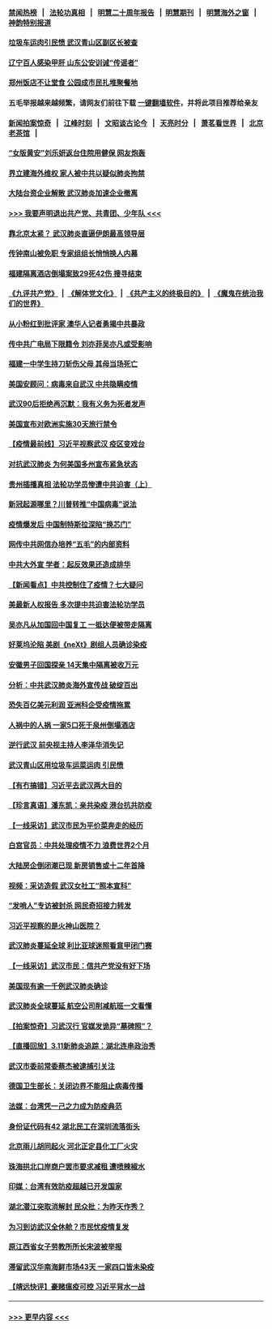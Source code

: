 #### [禁闻热榜](热点新闻.md?=0)  &nbsp;&nbsp;|&nbsp;&nbsp; [法轮功真相](https://github.com/gfw-breaker/truth/blob/master/README.md?=0) &nbsp;&nbsp;|&nbsp;&nbsp; [明慧二十周年报告](https://github.com/gfw-breaker/mh-reports/blob/master/README.md?=0) &nbsp;&nbsp;|&nbsp;&nbsp;[明慧期刊](https://github.com/gfw-breaker/mh-qikan) &nbsp;&nbsp;|&nbsp;&nbsp; [明慧海外之窗](https://github.com/gfw-breaker/mh-news/blob/master/README.md?=0) &nbsp;&nbsp;|&nbsp;&nbsp; [神韵特别报道](https://github.com/gfw-breaker/mh-news/blob/master/shenyun.md?=0)
#### [垃圾车运肉引民愤 武汉青山区副区长被查](../pages/nsc413/n11934472.md?t=03121802) 
#### [辽宁百人感染甲肝 山东公安训诫“传谣者”](../pages/nsc413/n11934308.md?t=03121802) 
#### [郑州饭店不让堂食 公园成市民扎堆聚餐地](../pages/nsc413/n11935014.md?t=03121802) 
#### 五毛举报越来越频繁，请网友们前往下载 [一键翻墙软件](https://github.com/gfw-breaker/ssr-accounts)，并将此项目推荐给亲友
#### [新闻拍案惊奇](https://github.com/gfw-breaker/banned-news/blob/master/pages/link4.md) &nbsp;&nbsp;|&nbsp;&nbsp; [江峰时刻](https://github.com/gfw-breaker/banned-news/blob/master/pages/link4.md) &nbsp;&nbsp;|&nbsp;&nbsp; [文昭谈古论今](https://github.com/gfw-breaker/banned-news/blob/master/pages/link4.md) &nbsp;&nbsp;|&nbsp;&nbsp; [天亮时分](https://github.com/gfw-breaker/banned-news/blob/master/pages/link4.md) &nbsp;&nbsp;|&nbsp;&nbsp; [萧茗看世界](https://github.com/gfw-breaker/banned-news/blob/master/pages/link4.md) &nbsp;&nbsp;|&nbsp;&nbsp; [北京老茶馆](https://github.com/gfw-breaker/banned-news/blob/master/pages/link4.md) &nbsp;&nbsp;|&nbsp;&nbsp; 
#### [“女版黄安”刘乐妍返台住院用健保 网友炮轰](../pages/nsc413/n11934318.md?t=03121802) 
#### [界立建海外维权 家人被中共以疑似肺炎拘禁](../pages/nsc413/n11933606.md?t=03121802) 
#### [大陆台资企业解散 武汉肺炎加速企业撤离](../pages/nsc413/n11934248.md?t=03121802) 
#### [>>> 我要声明退出共产党、共青团、少年队 <<<](https://github.com/begood0513/goodnews/blob/master/quit/letter.md) 
#### [靠北京太紧？ 武汉肺炎直逼伊朗最高领导层](../pages/nsc413/n11933475.md?t=03121802) 
#### [传钟南山被免职 专家组组长悄悄换人内幕](../pages/nsc413/n11934088.md?t=03121802) 
#### [福建隔离酒店倒塌案致29死42伤 搜寻结束](../pages/nsc413/n11934195.md?t=03121802) 
#### [《九评共产党》](https://github.com/begood0513/9ping.md/blob/master/README.md) &nbsp;|&nbsp; [《解体党文化》](../../../../jtdwh.md/blob/master/README.md)  &nbsp;|&nbsp; [《共产主义的终极目的》](../../../../gczydzjmd.md/blob/master/README.md) &nbsp;|&nbsp; [《魔鬼在统治我们的世界》](../../../../mgztzwmdsj.md/blob/master/README.md) 
#### [从小粉红到批评家 澳华人记者勇揭中共暴政](../pages/nsc413/n11931884.md?t=03121802) 
#### [传中共广电局下限籍令 刘亦菲吴亦凡或受影响](../pages/nsc413/n11933566.md?t=03121802) 
#### [福建一中学生持刀斩伤父母 其母当场死亡](../pages/nsc413/n11934127.md?t=03121802) 
#### [美国安顾问：病毒来自武汉 中共隐瞒疫情](../pages/nsc413/n11934168.md?t=03121802) 
#### [武汉90后拒绝再沉默：我有义务为死者发声](../pages/nsc413/n11934044.md?t=03121802) 
#### [美国宣布对欧洲实施30天旅行禁令](../pages/nsc413/n11933815.md?t=03121802) 
#### [【疫情最前线】习近平视察武汉 疫区变戏台](../pages/nsc413/n11933377.md?t=03121802) 
#### [对抗武汉肺炎 为何美国多州宣布紧急状态](../pages/nsc413/n11933167.md?t=03121802) 
#### [贵州插播真相 法轮功学员惨遭中共迫害（上）](../pages/nsc413/n11932683.md?t=03121802) 
#### [新冠起源哪里？川普转推“中国病毒”说法](../pages/nsc413/n11933596.md?t=03121802) 
#### [疫情爆发后 中国制特斯拉深陷“换芯门”](../pages/nsc413/n11933540.md?t=03121802) 
#### [网传中共网信办培养“五毛”的内部资料](../pages/nsc413/n11933520.md?t=03121802) 
#### [中共大外宣 学者：起反效果还造成排华](../pages/nsc413/n11931840.md?t=03121802) 
#### [【新闻看点】中共控制住了疫情？七大疑问](../pages/nsc413/n11933407.md?t=03121802) 
#### [美最新人权报告 多次提中共迫害法轮功学员](../pages/nsc413/n11933487.md?t=03121802) 
#### [吴亦凡从加国回中国复工 一抵达便被带走隔离](../pages/nsc413/n11933325.md?t=03121802) 
#### [好莱坞沦陷 美剧《neXt》剧组人员确诊染疫](../pages/nsc413/n11933113.md?t=03121802) 
#### [安徽男子回国探亲 14天集中隔离被收万元](../pages/nsc413/n11933450.md?t=03121802) 
#### [分析：中共武汉肺炎海外宣传战 破绽百出](../pages/nsc413/n11933338.md?t=03121802) 
#### [恐失百亿美元利润 亚洲科企受疫情拖累](../pages/nsc413/n11933283.md?t=03121802) 
#### [人祸中的人祸 一家5口死于泉州倒塌酒店](../pages/nsc413/n11933264.md?t=03121802) 
#### [逆行武汉 前央视主持人李泽华消失记](../pages/nsc413/n11933290.md?t=03121802) 
#### [武汉青山区用垃圾车运菜运肉 引民愤](../pages/nsc413/n11933129.md?t=03121802) 
#### [【有冇搞错】习近平去武汉两大目的](../pages/nsc413/n11933210.md?t=03121802) 
#### [【珍言真语】潘东凯：亲共染疫 港台抗共防疫](../pages/nsc413/n11933162.md?t=03121802) 
#### [【一线采访】武汉市民为平价菜奔走的经历](../pages/nsc413/n11932822.md?t=03121802) 
#### [白宫官员：中共处理疫情不力 浪费世界2个月](../pages/nsc413/n11932744.md?t=03121802) 
#### [大陆房企倒闭潮已现 新房销售或十二年首降](../pages/nsc413/n11932820.md?t=03121802) 
#### [视频：采访造假 武汉女社工“照本宣科”](../pages/nsc413/n11932345.md?t=03121802) 
#### [“发哨人”专访被封杀 网民奇招接力转发](../pages/nsc413/n11932830.md?t=03121802) 
#### [习近平视察的是火神山医院？](../pages/nsc413/n11932762.md?t=03121802) 
#### [武汉肺炎蔓延全球 利比亚球迷照看意甲闭门赛](../pages/nsc413/n11932771.md?t=03121802) 
#### [【一线采访】武汉市民：信共产党没有好下场](../pages/nsc413/n11932623.md?t=03121802) 
#### [美国现有逾一千例武汉肺炎确诊](../pages/nsc413/n11932451.md?t=03121802) 
#### [武汉肺炎全球蔓延 航空公司削减航班一文看懂](../pages/nsc413/n11927605.md?t=03121802) 
#### [【拍案惊奇】习武汉行 官媒发诡异“墓碑照”？](../pages/nsc413/n11931609.md?t=03121802) 
#### [【直播回放】3.11新肺炎追踪：湖北连串政治秀](../pages/nsc413/n11932373.md?t=03121802) 
#### [武汉市委前常委蔡杰被逮捕引关注](../pages/nsc413/n11932281.md?t=03121802) 
#### [德国卫生部长：关闭边界不能阻止病毒传播](../pages/nsc413/n11932205.md?t=03121802) 
#### [法媒：台湾凭一己之力成为防疫典范](../pages/nsc413/n11932225.md?t=03121802) 
#### [身份证代码有42 湖北民工在深圳流落街头](../pages/nsc413/n11931855.md?t=03121802) 
#### [北京雨儿胡同起火 河北正定县化工厂火灾](../pages/nsc413/n11931714.md?t=03121802) 
#### [珠海拱北口岸商户罢市要求减租 遭喷辣椒水](../pages/nsc413/n11932104.md?t=03121802) 
#### [印媒：台湾有效防疫超越已开发国家](../pages/nsc413/n11932067.md?t=03121802) 
#### [湖北潜江突取消解封 民众批：为昨天作秀？](../pages/nsc413/n11931718.md?t=03121802) 
#### [为习到访武汉全休舱？市民忧疫情复发](../pages/nsc413/n11932065.md?t=03121802) 
#### [原江西省女子劳教所所长宋波被举报](../pages/nsc413/n11930322.md?t=03121802) 
#### [滞留武汉华南海鲜市场43天 一家四口皆未染疫](../pages/nsc413/n11931544.md?t=03121802) 
#### [【靖远快评】豪赌瘟疫可控 习近平背水一战](../pages/nsc413/n11931548.md?t=03121802) 

----
#### [ >>> 更早内容 <<< ](../indexes/nsc413-earlier.md)
